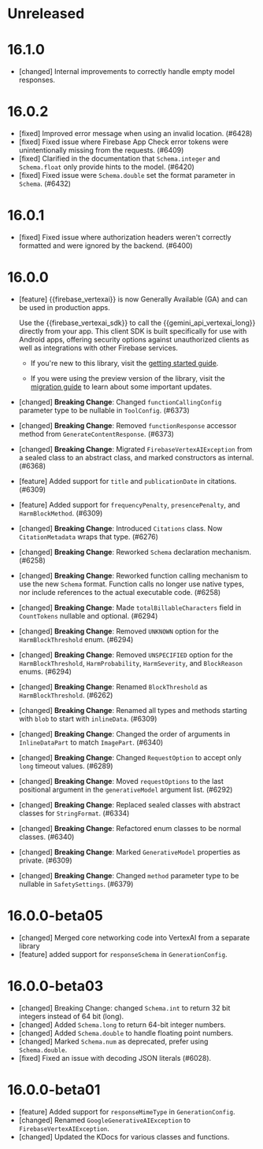 # Unreleased


# 16.1.0
- [changed] Internal improvements to correctly handle empty model responses.

# 16.0.2
* [fixed] Improved error message when using an invalid location. (#6428)
* [fixed] Fixed issue where Firebase App Check error tokens were unintentionally missing from the requests. (#6409)
* [fixed] Clarified in the documentation that `Schema.integer` and `Schema.float` only provide hints to the model. (#6420)
* [fixed] Fixed issue were `Schema.double` set the format parameter in `Schema`. (#6432)

# 16.0.1
* [fixed] Fixed issue where authorization headers weren't correctly formatted and were ignored by the backend. (#6400)

# 16.0.0
* [feature] {{firebase_vertexai}} is now Generally Available (GA) and can be
  used in production apps.

  Use the {{firebase_vertexai_sdk}} to call the {{gemini_api_vertexai_long}}
  directly from your app. This client SDK is built specifically for use with
  Android apps, offering security options against unauthorized clients
  as well as integrations with other Firebase services.

    * If you're new to this library, visit the
      [getting started guide](/docs/vertex-ai/get-started?platform=android).

    * If you were using the preview version of the library, visit the
      [migration guide](/docs/vertex-ai/migrate-to-ga?platform=android) to learn
      about some important updates.
* [changed] **Breaking Change**: Changed `functionCallingConfig` parameter type to be nullable in `ToolConfig`. (#6373)
* [changed] **Breaking Change**: Removed `functionResponse` accessor method from `GenerateContentResponse`. (#6373)
* [changed] **Breaking Change**: Migrated `FirebaseVertexAIException` from a sealed class to an abstract class, and marked constructors as internal. (#6368)
* [feature] Added support for `title` and `publicationDate` in citations. (#6309)
* [feature] Added support for `frequencyPenalty`, `presencePenalty`, and `HarmBlockMethod`. (#6309)
* [changed] **Breaking Change**: Introduced `Citations` class. Now `CitationMetadata` wraps that type. (#6276)
* [changed] **Breaking Change**: Reworked `Schema` declaration mechanism. (#6258)
* [changed] **Breaking Change**: Reworked function calling mechanism to use the new `Schema` format. Function calls no longer use native types, nor include references to the actual executable code. (#6258)
* [changed] **Breaking Change**: Made `totalBillableCharacters` field in `CountTokens` nullable and optional. (#6294)
* [changed] **Breaking Change**: Removed `UNKNOWN` option for the `HarmBlockThreshold` enum. (#6294)
* [changed] **Breaking Change**: Removed `UNSPECIFIED` option for the `HarmBlockThreshold`, `HarmProbability`, `HarmSeverity`, and `BlockReason` enums. (#6294)
* [changed] **Breaking Change**: Renamed `BlockThreshold` as `HarmBlockThreshold`. (#6262)
* [changed] **Breaking Change**: Renamed all types and methods starting with `blob` to start with `inlineData`. (#6309)
* [changed] **Breaking Change**: Changed the order of arguments in `InlineDataPart` to match `ImagePart`. (#6340)
* [changed] **Breaking Change**: Changed `RequestOption` to accept only `long` timeout values. (#6289)
* [changed] **Breaking Change**: Moved `requestOptions` to the last positional argument in the `generativeModel` argument list. (#6292)
* [changed] **Breaking Change**: Replaced sealed classes with abstract classes for `StringFormat`. (#6334)
* [changed] **Breaking Change**: Refactored enum classes to be normal classes. (#6340)
* [changed] **Breaking Change**: Marked `GenerativeModel` properties as private. (#6309)
* [changed] **Breaking Change**: Changed `method` parameter type to be nullable in `SafetySettings`. (#6379)

# 16.0.0-beta05
* [changed] Merged core networking code into VertexAI from a separate library
* [feature] added support for `responseSchema` in `GenerationConfig`.

# 16.0.0-beta03
* [changed] Breaking Change: changed `Schema.int` to return 32 bit integers instead of 64 bit (long).
* [changed] Added `Schema.long` to return 64-bit integer numbers.
* [changed] Added `Schema.double` to handle floating point numbers.
* [changed] Marked `Schema.num` as deprecated, prefer using `Schema.double`.
* [fixed] Fixed an issue with decoding JSON literals (#6028).

# 16.0.0-beta01
* [feature] Added support for `responseMimeType` in `GenerationConfig`.
* [changed] Renamed `GoogleGenerativeAIException` to `FirebaseVertexAIException`.
* [changed] Updated the KDocs for various classes and functions.

